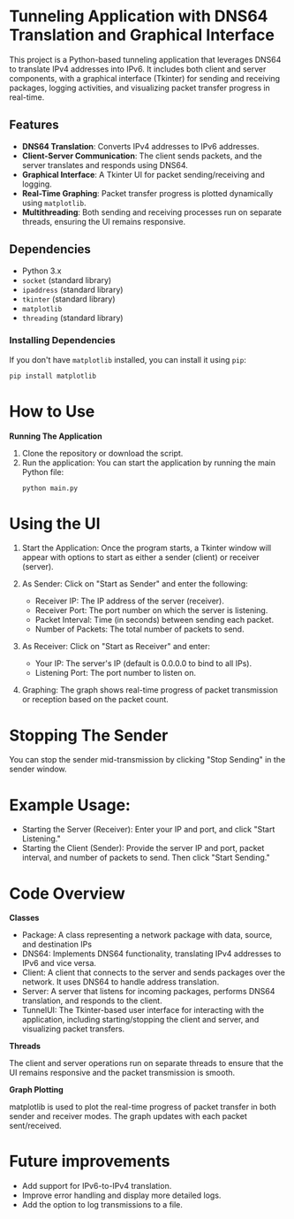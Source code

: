 # Tunneling Application with DNS64 Translation and Graphical Interface

This project is a Python-based tunneling application that leverages DNS64 to translate IPv4 addresses into IPv6. It includes both client and server components, with a graphical interface (Tkinter) for sending and receiving packages, logging activities, and visualizing packet transfer progress in real-time.

## Features
- **DNS64 Translation**: Converts IPv4 addresses to IPv6 addresses.
- **Client-Server Communication**: The client sends packets, and the server translates and responds using DNS64.
- **Graphical Interface**: A Tkinter UI for packet sending/receiving and logging.
- **Real-Time Graphing**: Packet transfer progress is plotted dynamically using `matplotlib`.
- **Multithreading**: Both sending and receiving processes run on separate threads, ensuring the UI remains responsive.

## Dependencies
- Python 3.x
- `socket` (standard library)
- `ipaddress` (standard library)
- `tkinter` (standard library)
- `matplotlib`
- `threading` (standard library)

### Installing Dependencies
If you don't have `matplotlib` installed, you can install it using `pip`:

```bash
pip install matplotlib
```

# How to Use
**Running The Application**

1. Clone the repository or download the script.
2. Run the application: You can start the application by running the main Python file:
   ```bash
   python main.py
   ```
# Using the UI

1. Start the Application: Once the program starts, a Tkinter window will appear with options to start as either a sender (client) or receiver (server).

2. As Sender: Click on "Start as Sender" and enter the following:
   - Receiver IP: The IP address of the server (receiver).
   - Receiver Port: The port number on which the server is listening.
   - Packet Interval: Time (in seconds) between sending each packet.
   - Number of Packets: The total number of packets to send.

3. As Receiver: Click on "Start as Receiver" and enter:
   - Your IP: The server's IP (default is 0.0.0.0 to bind to all IPs).
   - Listening Port: The port number to listen on.

4. Graphing: The graph shows real-time progress of packet transmission or reception based on the packet count.

# Stopping The Sender

You can stop the sender mid-transmission by clicking "Stop Sending" in the sender window.

# Example Usage:

- Starting the Server (Receiver): Enter your IP and port, and click "Start Listening."
- Starting the Client (Sender): Provide the server IP and port, packet interval, and number of packets to send. Then click "Start Sending."

# Code Overview

**Classes**

- Package: A class representing a network package with data, source, and destination IPs
- DNS64: Implements DNS64 functionality, translating IPv4 addresses to IPv6 and vice versa.
- Client: A client that connects to the server and sends packages over the network. It uses DNS64 to handle address translation.
- Server: A server that listens for incoming packages, performs DNS64 translation, and responds to the client.
- TunnelUI: The Tkinter-based user interface for interacting with the application, including starting/stopping the client and server, and visualizing packet transfers.

**Threads**

The client and server operations run on separate threads to ensure that the UI remains responsive and the packet transmission is smooth.

**Graph Plotting**

matplotlib is used to plot the real-time progress of packet transfer in both sender and receiver modes. The graph updates with each packet sent/received.

# Future improvements

- Add support for IPv6-to-IPv4 translation.
- Improve error handling and display more detailed logs.
- Add the option to log transmissions to a file.



